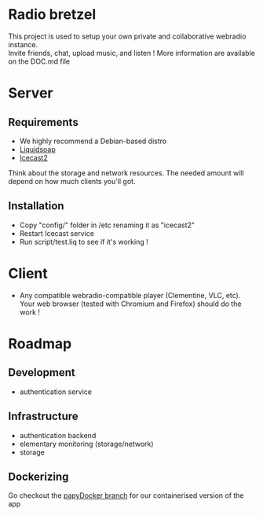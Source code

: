 # Radio bretzel

This project is used to setup your own private and collaborative webradio instance.  
Invite friends, chat, upload music, and listen !
More information are available on the DOC.md file

# Server
## Requirements
* We highly recommend a Debian-based distro
* [Liquidsoap](http://savonet.sourceforge.net/download.html "Official LiquidSoap's repository (sourceforge)")
* [Icecast2](http://http://icecast.org/download/ "Official Icecast2 website")

Think about the storage and network resources. The needed amount will depend on how much clients you'll got.

## Installation

* Copy  "config/" folder in /etc renaming it as "icecast2"
* Restart Icecast service
* Run script/test.liq to see if it's working !

# Client

* Any compatible webradio-compatible player (Clementine, VLC, etc). Your web browser (tested with Chromium and Firefox) should do the work !


# Roadmap
## Development
* authentication service

## Infrastructure
* authentication backend
* elementary monitoring (storage/network)
* storage

## Dockerizing
Go checkout the [papyDocker branch](https://github.com/Clement-Ruiz/radio-bretzel/tree/papyDocker "RadioBretzel - papyDocker branch") for our containerised version of the app
